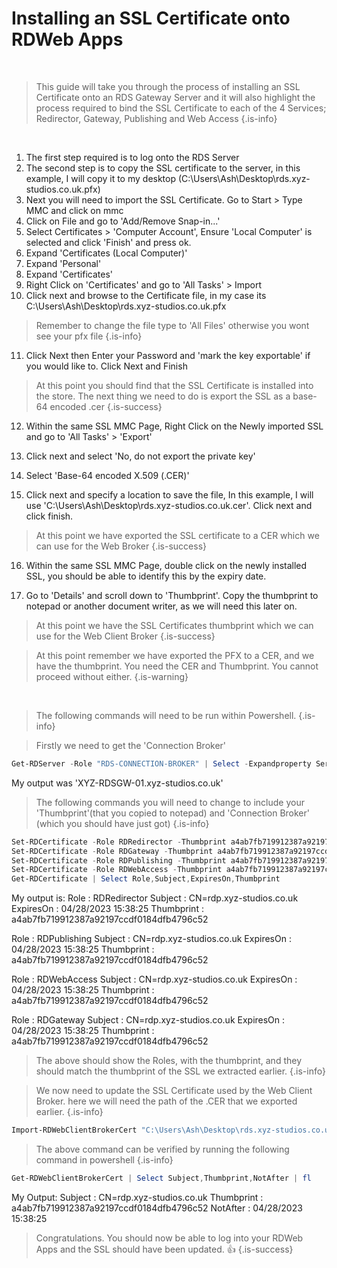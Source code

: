 # Installing an SSL Certificate onto RDWeb Apps

<br>

> This guide will take you through the process of installing an SSL Certificate onto an RDS Gateway Server and it will also highlight the process required to bind the SSL Certificate to each of the 4 Services; Redirector, Gateway, Publishing and Web Access
{.is-info}

<br>

1. The first step required is to log onto the RDS Server
2. The second step is to copy the SSL certificate to the server, in this example, I will copy it to my desktop (C:\Users\Ash\Desktop\rds.xyz-studios.co.uk.pfx)
3. Next you will need to import the SSL Certificate. Go to Start > Type MMC and click on mmc
4. Click on File and go to 'Add/Remove Snap-in...'
5. Select Certificates > 'Computer Account', Ensure 'Local Computer' is selected and click 'Finish' and press ok.
6. Expand 'Certificates (Local Computer)'
7. Expand 'Personal'
8. Expand 'Certificates'
9. Right Click on 'Certificates' and go to 'All Tasks' > Import
10. Click next and browse to the Certificate file, in my case its C:\Users\Ash\Desktop\rds.xyz-studios.co.uk.pfx
> Remember to change the file type to 'All Files' otherwise you wont see your pfx file
{.is-info}
11. Click Next then Enter your Password and 'mark the key exportable' if you would like to. Click Next and Finish

> At this point you should find that the SSL Certificate is installed into the store. The next thing we need to do is export the SSL as a base-64 encoded .cer 
{.is-success}

12. Within the same SSL MMC Page, Right Click on the Newly imported SSL and go to 'All Tasks' > 'Export'

13. Click next and select 'No, do not export the private key'

14. Select 'Base-64 encoded X.509 (.CER)'

15. Click next and specify a location to save the file, In this example, I will use 'C:\Users\Ash\Desktop\rds.xyz-studios.co.uk.cer'. Click next and click finish.

>At this point we have exported the SSL certificate to a CER which we can use for the Web Broker 
{.is-success}

16. Within the same SSL MMC Page, double click on the newly installed SSL, you should be able to identify this by the expiry date.

17. Go to 'Details' and scroll down to 'Thumbprint'. Copy the thumbprint to notepad or another document writer, as we will need this later on. 

>At this point we have the SSL Certificates thumbprint which we can use for the Web Client Broker 
{.is-success}

> At this point remember we have exported the PFX to a CER, and we have the thumbprint. You need the CER and Thumbprint. You cannot proceed without either. 
{.is-warning}

<br>

>The following commands will need to be run within Powershell.
{.is-info}

>Firstly we need to get the 'Connection Broker'

```Powershell
Get-RDServer -Role "RDS-CONNECTION-BROKER" | Select -Expandproperty Server 
```
My output was 'XYZ-RDSGW-01.xyz-studios.co.uk'

>The following commands you will need to change to include your 'Thumbprint'(that you copied to notepad) and 'Connection Broker' (which you should have just got)
{.is-info}

```Powershell
Set-RDCertificate -Role RDRedirector -Thumbprint a4ab7fb719912387a92197ccdf0184dfb4796c52 -ConnectionBroker "XYZ-RDSGW-01.xyz-studios.co.uk"
Set-RDCertificate -Role RDGateway -Thumbprint a4ab7fb719912387a92197ccdf0184dfb4796c52 -ConnectionBroker "XYZ-RDSGW-01.xyz-studios.co.uk"
Set-RDCertificate -Role RDPublishing -Thumbprint a4ab7fb719912387a92197ccdf0184dfb4796c52 -ConnectionBroker "XYZ-RDSGW-01.xyz-studios.co.uk"
Set-RDCertificate -Role RDWebAccess -Thumbprint a4ab7fb719912387a92197ccdf0184dfb4796c52 -ConnectionBroker "XYZ-RDSGW-01.xyz-studios.co.uk"
Get-RDCertificate | Select Role,Subject,ExpiresOn,Thumbprint
```
My output is:
Role       : RDRedirector
Subject    : CN=rdp.xyz-studios.co.uk
ExpiresOn  : 04/28/2023 15:38:25
Thumbprint : a4ab7fb719912387a92197ccdf0184dfb4796c52

Role       : RDPublishing
Subject    : CN=rdp.xyz-studios.co.uk
ExpiresOn  : 04/28/2023 15:38:25
Thumbprint : a4ab7fb719912387a92197ccdf0184dfb4796c52

Role       : RDWebAccess
Subject    : CN=rdp.xyz-studios.co.uk
ExpiresOn  : 04/28/2023 15:38:25
Thumbprint : a4ab7fb719912387a92197ccdf0184dfb4796c52

Role       : RDGateway
Subject    : CN=rdp.xyz-studios.co.uk
ExpiresOn  : 04/28/2023 15:38:25
Thumbprint : a4ab7fb719912387a92197ccdf0184dfb4796c52

>The above should show the Roles, with the thumbprint, and they should match the thumbprint of the SSL we extracted earlier. 
{.is-info}

>We now need to update the SSL Certificate used by the Web Client Broker. here we will need the path of the .CER that we exported earlier.
{.is-info}

```Powershell
Import-RDWebClientBrokerCert "C:\Users\Ash\Desktop\rds.xyz-studios.co.uk.cer"
```

>The above command can be verified by running the following command in powershell
{.is-info}

```Powershell
Get-RDWebClientBrokerCert | Select Subject,Thumbprint,NotAfter | fl
```
My Output: 
Subject    : CN=rdp.xyz-studios.co.uk
Thumbprint : a4ab7fb719912387a92197ccdf0184dfb4796c52
NotAfter   : 04/28/2023 15:38:25

>Congratulations. You should now be able to log into your RDWeb Apps and the SSL should have been updated. :thumbsup:
{.is-success}
